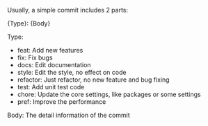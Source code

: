 Usually, a simple commit includes 2 parts:

{Type}: {Body}

Type: 
- feat: Add new features
- fix: Fix bugs
- docs: Edit documentation
- style: Edit the style, no effect on code
- refactor: Just refactor, no new feature and bug fixing
- test: Add unit test code
- chore: Update the core settings, like packages or some settings
- pref: Improve the performance

Body:
The detail information of the commit
